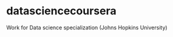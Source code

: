 datasciencecoursera
===================

Work for Data science specialization (Johns Hopkins University)
